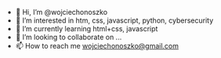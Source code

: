 - 👋 Hi, I’m @wojciechonoszko
- 👀 I’m interested in htm, css, javascript, python, cybersecurity
- 🌱 I’m currently learning html+css, javascript
- 💞️ I’m looking to collaborate on ...
- 📫 How to reach me wojciechonoszko@gmail.com

<!---
wojciechonoszko/wojciechonoszko is a ✨ special ✨ repository because its `README.md` (this file) appears on your GitHub profile.
You can click the Preview link to take a look at your changes.
--->
